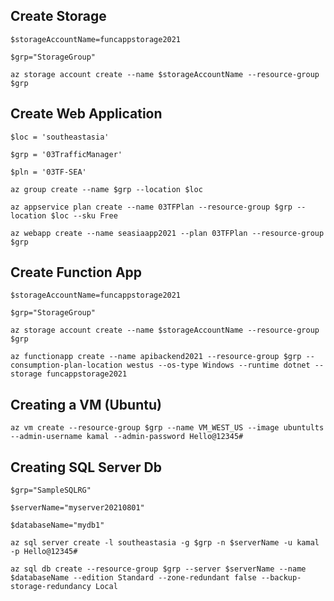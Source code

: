 ## Create Storage

`$storageAccountName=funcappstorage2021`

`$grp="StorageGroup"`

`az storage account create --name $storageAccountName --resource-group $grp`

## Create Web Application

`$loc = 'southeastasia'`

`$grp = '03TrafficManager'`

`$pln = '03TF-SEA'`

`az group create --name $grp --location $loc`

`az appservice plan create --name 03TFPlan --resource-group $grp --location $loc --sku Free`

`az webapp create --name seasiaapp2021 --plan 03TFPlan --resource-group $grp`

## Create Function App

`$storageAccountName=funcappstorage2021`

`$grp="StorageGroup"`

`az storage account create --name $storageAccountName --resource-group $grp`

`az functionapp create --name apibackend2021 --resource-group $grp --consumption-plan-location westus --os-type Windows --runtime dotnet --storage funcappstorage2021`

## Creating a VM (Ubuntu)

`az vm create --resource-group $grp --name VM_WEST_US --image ubuntults --admin-username kamal --admin-password Hello@12345#`

## Creating SQL Server Db
`$grp="SampleSQLRG"`

`$serverName="myserver20210801"`

`$databaseName="mydb1"`

`az sql server create -l southeastasia -g $grp -n $serverName -u kamal -p Hello@12345#`

`az sql db create --resource-group $grp --server $serverName --name $databaseName --edition Standard --zone-redundant false --backup-storage-redundancy Local`
